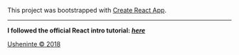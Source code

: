 This project was bootstrapped with [Create React App](https://github.com/facebookincubator/create-react-app).

- - -

**I followed the official React intro tutorial: [_here_](https://reactjs.org/tutorial/tutorial.html)**     

[Usheninte &copy; 2018](http://about.me/usheninte)